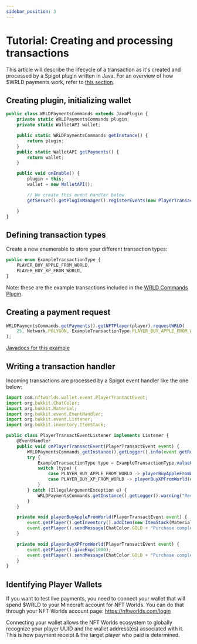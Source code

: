 ```yaml
---
sidebar_position: 3
---
```


# Tutorial: Creating and processing transactions

This article will describe the lifecycle of a transaction as it's created and processed by a Spigot plugin written in Java. For an overview of how $WRLD payments work, refer to [this section](/architecture/arch#wrld-token-interaction-example).

## Creating plugin, initializing wallet

```js
public class WRLDPaymentsCommands extends JavaPlugin {
    private static WRLDPaymentsCommands plugin;
    private static WalletAPI wallet;

    public static WRLDPaymentsCommands getInstance() {
        return plugin;
    }
    public static WalletAPI getPayments() {
        return wallet;
    }

    public void onEnable() {
        plugin = this;
        wallet = new WalletAPI();

        // We create this event handler below
        getServer().getPluginManager().registerEvents(new PlayerTransactEventListener(), this);

    }
}
```

## Defining transaction types
Create a new enumerable to store your different transaction types:
```js
public enum ExampleTransactionType {
    PLAYER_BUY_APPLE_FROM_WORLD,
    PLAYER_BUY_XP_FROM_WORLD,
}
```
Note: these are the example transactions included in the [WRLD Commands Plugin](https://github.com/NFT-Worlds/wrld-payment-tester-plugin).

## Creating a payment request
```js
WRLDPaymentsCommands.getPayments().getNFTPlayer(player).requestWRLD(
    25, Network.POLYGON, ExampleTransactionType.PLAYER_BUY_APPLE_FROM_WORLD.toString()
);
```
<a href="/payments-javadoc/com/nftworlds/wallet/objects/NFTPlayer.html" target="_blank">Javadocs for this example</a>

## Writing a transaction handler

Incoming transactions are processed by a Spigot event handler like the one below:
```js
import com.nftworlds.wallet.event.PlayerTransactEvent;
import org.bukkit.ChatColor;
import org.bukkit.Material;
import org.bukkit.event.EventHandler;
import org.bukkit.event.Listener;
import org.bukkit.inventory.ItemStack;

public class PlayerTransactEventListener implements Listener {
    @EventHandler
    public void onPlayerTransactEvent(PlayerTransactEvent event) {
        WRLDPaymentsCommands.getInstance().getLogger().info(event.getReason() + " exe");
        try {
            ExampleTransactionType type = ExampleTransactionType.valueOf(event.getReason());
            switch (type) {
                case PLAYER_BUY_APPLE_FROM_WORLD -> playerBuyAppleFromWorld(event);
                case PLAYER_BUY_XP_FROM_WORLD -> playerBuyXPFromWorld(event);
            }
        } catch (IllegalArgumentException e) {
            WRLDPaymentsCommands.getInstance().getLogger().warning("Received transaction type not in transaction type enum.");
        }
    }

    private void playerBuyAppleFromWorld(PlayerTransactEvent event) {
        event.getPlayer().getInventory().addItem(new ItemStack(Material.APPLE));
        event.getPlayer().sendMessage(ChatColor.GOLD + "Purchase complete! Enjoy your apple!");
    }

    private void playerBuyXPFromWorld(PlayerTransactEvent event) {
        event.getPlayer().giveExp(1000);
        event.getPlayer().sendMessage(ChatColor.GOLD + "Purchase complete! You've gained some XP.");
    }
}
```

## Identifying Player Wallets

If you want to test live payments, you need to connect your wallet that will spend $WRLD to your Minecraft account for NFT Worlds. You can do that through your NFT Worlds account page: https://nftworlds.com/login

Connecting your wallet allows the NFT Worlds ecosystem to globally recognize your player UUID and the wallet address(es) associated with it. This is how payment receipt & the target player who paid is determined.



